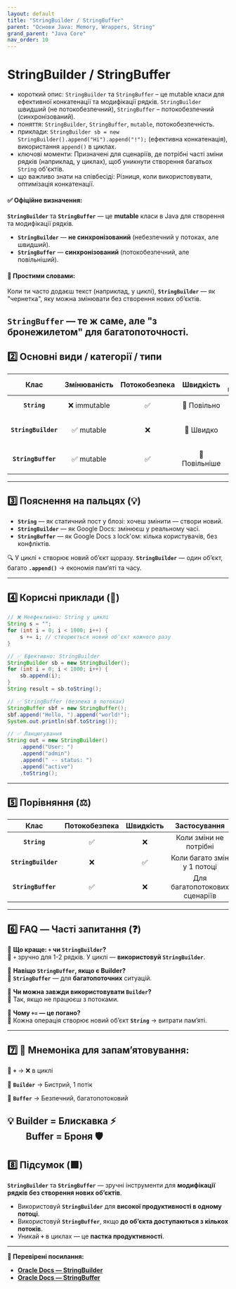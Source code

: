 ```yaml
---
layout: default
title: "StringBuilder / StringBuffer"
parent: "Основи Java: Memory, Wrappers, String"
grand_parent: "Java Core"
nav_order: 10
---
```


# StringBuilder / StringBuffer

*   короткий опис: `StringBuilder` та `StringBuffer` – це mutable класи для ефективної конкатенації та модифікації рядків. `StringBuilder` швидший (не потокобезпечний), `StringBuffer` – потокобезпечний (синхронізований).
*   поняття: `StringBuilder`, `StringBuffer`, `mutable`, потокобезпечність.
*   приклади: `StringBuilder sb = new StringBuilder().append("Hi").append("!");` (ефективна конкатенація), використання `append()` в циклах.
*   ключові моменти: Призначені для сценаріїв, де потрібні часті зміни рядків (наприклад, у циклах), щоб уникнути створення багатьох `String` об'єктів.
*   що важливо знати на співбесіді: Різниця, коли використовувати, оптимізація конкатенації.

#### **✅ Офіційне визначення:**

**`StringBuilder`** та **`StringBuffer`** — це **mutable** класи в Java для створення та модифікації рядків.

* **`StringBuilder`** — **не синхронізований** (небезпечний у потоках, але швидший).
* **`StringBuffer`** — **синхронізований** (потокобезпечний, але повільніший).

#### **🧠 Простими словами:**

Коли ти часто додаєш текст (наприклад, у циклі), **`StringBuilder`** — як "чернетка", яку можна змінювати без створення нових об’єктів.

**`StringBuffer`** — те ж саме, але "з бронежилетом" для багатопоточності.
---

## **2️⃣ Основні види / категорії / типи**

| Клас | Змінюваність | Потокобезпека | Швидкість | Де використовувати |
| :---: | :---: | :---: | :---: | :---: |
| **`String`** | ❌ immutable | ✅ | 🐢 Повільно | Для звичайного тексту |
| **`StringBuilder`** | ✅ mutable | ❌ | 🚀 Швидко | У циклах, генерації рядків (1 потік) |
| **`StringBuffer`** | ✅ mutable | ✅ | 🐇 Повільніше | У багатопоточному коді |

---

## **3️⃣ Пояснення на пальцях (💡)**

* **`String`** — як статичний пост у блозі: хочеш змінити — створи новий.
* **`StringBuilder`** — як Google Docs: змінюєш у реальному часі.
* **`StringBuffer`** — як Google Docs з lock'ом: кілька користувачів, без конфліктів.

🔍 У циклі `+` створює новий об’єкт щоразу. **`StringBuilder`** — один обʼєкт, багато **`.append()`** → економія памʼяті та часу.

---

## **4️⃣ Корисні приклади (🧪)**

```java
// ❌ Неефективно: String у циклі
String s = "";
for (int i = 0; i < 1000; i++) {
    s += i; // створюється новий обʼєкт кожного разу
}

// ✅ Ефективно: StringBuilder
StringBuilder sb = new StringBuilder();
for (int i = 0; i < 1000; i++) {
    sb.append(i);
}
String result = sb.toString();

// ✅ StringBuffer (безпека в потоках)
StringBuffer sbf = new StringBuffer();
sbf.append("Hello, ").append("world!");
System.out.println(sbf.toString());

// ✅ Ланцюгування
String out = new StringBuilder()
    .append("User: ")
    .append("admin")
    .append(" -- status: ")
    .append("active")
    .toString();
```

---

## **5️⃣ Порівняння (⚖️)**

| Клас | Потокобезпека | Швидкість | Застосування |
| :---: | :---: | :---: | :---: |
| **`String`** | ✅ | ❌ | Коли зміни не потрібні |
| **`StringBuilder`** | ❌ | ✅ | Коли багато змін у 1 потоці |
| **`StringBuffer`** | ✅ | ❌ | Для багатопотокових сценаріїв |

---

## **6️⃣ FAQ — Часті запитання (❓)**

🔹 **Що краще: `+` чи `StringBuilder`?**  
💬 `+` зручно для 1-2 рядків. У циклі — **використовуй `StringBuilder`**.

🔹 **Навіщо `StringBuffer`, якщо є Builder?**  
💬 **`StringBuffer`** — для **багатопоточних** ситуацій.

🔹 **Чи можна завжди використовувати `Builder`?**  
💬 Так, якщо не працюєш з потоками.

🔹 **Чому `+=` — це погано?**  
💬 Кожна операція створює новий обʼєкт **`String`** → витрати памʼяті.

---

## **7️⃣ 🧠 Мнемоніка для запам’ятовування:**

📌 **`+`** → ❌ в циклі

📌 **`Builder`** → Бистрий, 1 потік

📌 **`Buffer`** → Безпечний, багатопотоковий

💡 Builder \= Блискавка ⚡  
   Buffer \= Броня 🛡️
---

## **8️⃣ Підсумок (🟩)**

**`StringBuilder`** та **`StringBuffer`** — зручні інструменти для **модифікації рядків без створення нових об’єктів**.

* Використовуй **`StringBuilder`** для **високої продуктивності в одному потоці**.
* Використовуй **`StringBuffer`**, якщо **до обʼєкта доступаються з кількох потоків**.
* Уникай **`+`** в циклах — це **пастка продуктивності**.

---

**🔗 Перевірені посилання:**

* [**Oracle Docs — StringBuilder**](https://docs.oracle.com/en/java/javase/17/docs/api/java.base/java/lang/StringBuilder.html)
* [**Oracle Docs — StringBuffer**](https://docs.oracle.com/en/java/javase/17/docs/api/java.base/java/lang/StringBuffer.html)